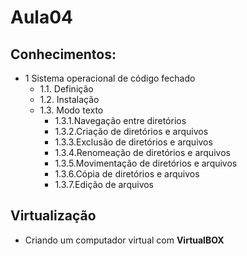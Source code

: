 # Aula04

## Conhecimentos:
- 1 Sistema operacional de código fechado
	- 1.1. Definição
	- 1.2. Instalação
	- 1.3. Modo texto
		- 1.3.1.Navegação entre diretórios
		- 1.3.2.Criação de diretórios e arquivos
		- 1.3.3.Exclusão de diretórios e arquivos
		- 1.3.4.Renomeação de diretórios e  arquivos
		- 1.3.5.Movimentação de diretórios e arquivos
		- 1.3.6.Cópia de diretórios e arquivos
		- 1.3.7.Edição de arquivos

## Virtualização
- Criando um computador virtual com **VirtualBOX**